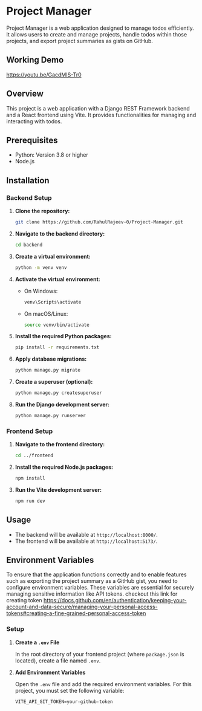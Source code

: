 # Project Manager

Project Manager is a web application designed to manage todos efficiently. It allows users to create and manage projects, handle todos within those projects, and export project summaries as gists on GitHub.

## Working Demo
https://youtu.be/GacdMIS-Tr0

## Overview

This project is a web application with a Django REST Framework backend and a React frontend using Vite. It provides functionalities for managing and interacting with todos.

## Prerequisites
- Python: Version 3.8 or higher
- Node.js

## Installation

### Backend Setup

1. **Clone the repository:**

    ```bash
    git clone https://github.com/RahulRajeev-0/Project-Manager.git
    
    ```

2. **Navigate to the backend directory:**

    ```bash
    cd backend
    ```

3. **Create a virtual environment:**

    ```bash
    python -m venv venv
    ```

4. **Activate the virtual environment:**

    - On Windows:

        ```bash
        venv\Scripts\activate
        ```

    - On macOS/Linux:

        ```bash
        source venv/bin/activate
        ```

5. **Install the required Python packages:**

    ```bash
    pip install -r requirements.txt
    ```

6. **Apply database migrations:**

    ```bash
    python manage.py migrate
    ```

7. **Create a superuser (optional):**

    ```bash
    python manage.py createsuperuser
    ```

8. **Run the Django development server:**

    ```bash
    python manage.py runserver
    ```

### Frontend Setup

1. **Navigate to the frontend directory:**

    ```bash
    cd ../frontend
    ```

2. **Install the required Node.js packages:**

    ```bash
    npm install
    ```

3. **Run the Vite development server:**

    ```bash
    npm run dev
    ```

## Usage

- The backend will be available at `http://localhost:8000/`.
- The frontend will be available at `http://localhost:5173/`.

## Environment Variables

To ensure that the application functions correctly and to enable features such as exporting the project summary as a GitHub gist, you need to configure environment variables. These variables are essential for securely managing sensitive information like API tokens.
checkout this link for creating token https://docs.github.com/en/authentication/keeping-your-account-and-data-secure/managing-your-personal-access-tokens#creating-a-fine-grained-personal-access-token
### Setup

1. **Create a `.env` File**

   In the root directory of your frontend project (where `package.json` is located), create a file named `.env`.

2. **Add Environment Variables**

   Open the `.env` file and add the required environment variables. For this project, you must set the following variable:

   ```env
   VITE_API_GIT_TOKEN=your-github-token
